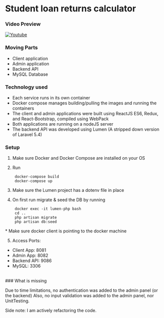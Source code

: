 # Student loan returns calculator

### Video Preview

[![Youtube](https://img.youtube.com/vi/43Dp8ZtQv8o/0.jpg)](https://www.youtube.com/watch?v=43Dp8ZtQv8o)

### Moving Parts

- Client application
- Admin application
- Backend API
- MySQL Database

### Technology used

- Each service runs in its own container
- Docker compose manages building/pulling the images and running the containers
- The client and admin applications were built using ReactJS ES6, Redux, and React-Bootstrap, compiled using WebPack
- Both applications are running on a nodeJS server
- The backend API was developed using Lumen (A stripped down version of Laravel 5.4)

### Setup

1. Make sure Docker and Docker Compose are installed on your OS
2. Run

        docker-compose build
        docker-compose up

3. Make sure the Lumen project has a dotenv file in place

4. On first run migrate & seed the DB by running

        docker exec -it lumen-php bash
        cd ..
        php artisan migrate
        php artisan db:seed

  \* Make sure docker client is pointing to the docker machine

5. Access Ports:
  - Client App: 8081
  - Admin App: 8082
  - Backend API: 9086
  - MySQL: 3306

<br>
### What is missing

Due to time limitations, no authentication was added to the admin panel (or the backend)
Also, no input validation was added to the admin panel, nor UnitTesting.

Side note: I am actively refactoring the code.
